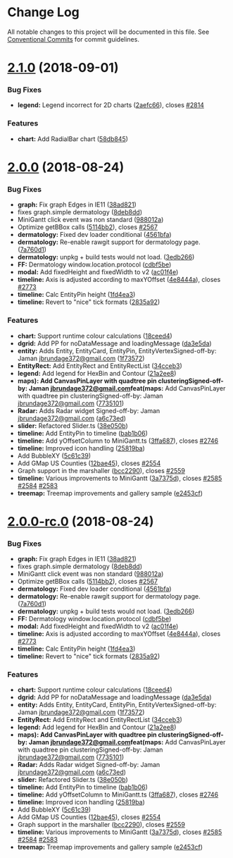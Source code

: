 # Change Log

All notable changes to this project will be documented in this file.
See [Conventional Commits](https://conventionalcommits.org) for commit guidelines.

<a name="2.1.0"></a>
# [2.1.0](https://github.com/GordonSmith/Visualization/compare/@hpcc-js/demo-dermatology@2.0.0...@hpcc-js/demo-dermatology@2.1.0) (2018-09-01)


### Bug Fixes

* **legend:**  Legend incorrect for 2D charts ([2aefc66](https://github.com/GordonSmith/Visualization/commit/2aefc66)), closes [#2814](https://github.com/GordonSmith/Visualization/issues/2814)


### Features

* **chart:** Add RadialBar chart ([58db845](https://github.com/GordonSmith/Visualization/commit/58db845))





<a name="2.0.0"></a>
# [2.0.0](https://github.com/GordonSmith/Visualization/compare/@hpcc-js/demo-dermatology@0.0.63...@hpcc-js/demo-dermatology@2.0.0) (2018-08-24)


### Bug Fixes

* **graph:** Fix graph Edges in IE11 ([38ad821](https://github.com/GordonSmith/Visualization/commit/38ad821))
* fixes graph.simple dermatology ([8deb8dd](https://github.com/GordonSmith/Visualization/commit/8deb8dd))
* MiniGantt click event was non standard ([988012a](https://github.com/GordonSmith/Visualization/commit/988012a))
* Optimize getBBox calls ([5114bb2](https://github.com/GordonSmith/Visualization/commit/5114bb2)), closes [#2567](https://github.com/GordonSmith/Visualization/issues/2567)
* **dermatology:** Fixed dev loader conditional ([4561bfa](https://github.com/GordonSmith/Visualization/commit/4561bfa))
* **dermatology:** Re-enable rawgit support for dermatology page. ([7a760d1](https://github.com/GordonSmith/Visualization/commit/7a760d1))
* **dermatology:** unpkg + build tests would not load. ([3edb266](https://github.com/GordonSmith/Visualization/commit/3edb266))
* **FF:** Dermatology window.location.protocol ([cdbf5be](https://github.com/GordonSmith/Visualization/commit/cdbf5be))
* **modal:** Add fixedHeight and fixedWidth to v2 ([ac01f4e](https://github.com/GordonSmith/Visualization/commit/ac01f4e))
* **timeline:** Axis is adjusted according to maxYOffset ([4e8444a](https://github.com/GordonSmith/Visualization/commit/4e8444a)), closes [#2773](https://github.com/GordonSmith/Visualization/issues/2773)
* **timeline:** Calc EntityPin height ([1fd4ea3](https://github.com/GordonSmith/Visualization/commit/1fd4ea3))
* **timeline:** Revert to "nice" tick formats ([2835a92](https://github.com/GordonSmith/Visualization/commit/2835a92))


### Features

* **chart:** Support runtime colour calculations ([18ceed4](https://github.com/GordonSmith/Visualization/commit/18ceed4))
* **dgrid:** Add PP for noDataMessage and loadingMessage ([da3e5da](https://github.com/GordonSmith/Visualization/commit/da3e5da))
* **entity:** Adds Entity, EntityCard, EntityPin, EntityVertexSigned-off-by: Jaman <jbrundage372@gmail.com> ([1f73572](https://github.com/GordonSmith/Visualization/commit/1f73572))
* **EntityRect:** Add EntityRect and EntityRectList ([34cceb3](https://github.com/GordonSmith/Visualization/commit/34cceb3))
* **legend:** Add legend for HexBin and Contour ([21a2ee8](https://github.com/GordonSmith/Visualization/commit/21a2ee8))
* **maps): Add CanvasPinLayer with quadtree pin clusteringSigned-off-by: Jaman <jbrundage372@gmail.com>feat(maps:** Add CanvasPinLayer with quadtree pin clusteringSigned-off-by: Jaman <jbrundage372@gmail.com> ([7735101](https://github.com/GordonSmith/Visualization/commit/7735101))
* **Radar:** Adds Radar widget Signed-off-by: Jaman <jbrundage372@gmail.com> ([a6c73ed](https://github.com/GordonSmith/Visualization/commit/a6c73ed))
* **slider:** Refactored Slider.ts ([38e050b](https://github.com/GordonSmith/Visualization/commit/38e050b))
* **timeline:** Add EntityPin to timeline ([bab1b06](https://github.com/GordonSmith/Visualization/commit/bab1b06))
* **timeline:** Add yOffsetColumn to MiniGantt.ts ([3ffa687](https://github.com/GordonSmith/Visualization/commit/3ffa687)), closes [#2746](https://github.com/GordonSmith/Visualization/issues/2746)
* **timeline:** Improved icon handling ([25819ba](https://github.com/GordonSmith/Visualization/commit/25819ba))
* Add BubbleXY ([5c61c39](https://github.com/GordonSmith/Visualization/commit/5c61c39))
* Add GMap US Counties ([12bae45](https://github.com/GordonSmith/Visualization/commit/12bae45)), closes [#2554](https://github.com/GordonSmith/Visualization/issues/2554)
* Graph support in the marshaller ([bcc2290](https://github.com/GordonSmith/Visualization/commit/bcc2290)), closes [#2559](https://github.com/GordonSmith/Visualization/issues/2559)
* **timeline:** Various improvements to MiniGantt ([3a7375d](https://github.com/GordonSmith/Visualization/commit/3a7375d)), closes [#2585](https://github.com/GordonSmith/Visualization/issues/2585) [#2584](https://github.com/GordonSmith/Visualization/issues/2584) [#2583](https://github.com/GordonSmith/Visualization/issues/2583)
* **treemap:** Treemap improvements and gallery sample ([e2453cf](https://github.com/GordonSmith/Visualization/commit/e2453cf))





<a name="2.0.0-rc.0"></a>
# [2.0.0-rc.0](https://github.com/GordonSmith/Visualization/compare/@hpcc-js/demo-dermatology@0.0.63...@hpcc-js/demo-dermatology@2.0.0-rc.0) (2018-08-24)


### Bug Fixes

* **graph:** Fix graph Edges in IE11 ([38ad821](https://github.com/GordonSmith/Visualization/commit/38ad821))
* fixes graph.simple dermatology ([8deb8dd](https://github.com/GordonSmith/Visualization/commit/8deb8dd))
* MiniGantt click event was non standard ([988012a](https://github.com/GordonSmith/Visualization/commit/988012a))
* Optimize getBBox calls ([5114bb2](https://github.com/GordonSmith/Visualization/commit/5114bb2)), closes [#2567](https://github.com/GordonSmith/Visualization/issues/2567)
* **dermatology:** Fixed dev loader conditional ([4561bfa](https://github.com/GordonSmith/Visualization/commit/4561bfa))
* **dermatology:** Re-enable rawgit support for dermatology page. ([7a760d1](https://github.com/GordonSmith/Visualization/commit/7a760d1))
* **dermatology:** unpkg + build tests would not load. ([3edb266](https://github.com/GordonSmith/Visualization/commit/3edb266))
* **FF:** Dermatology window.location.protocol ([cdbf5be](https://github.com/GordonSmith/Visualization/commit/cdbf5be))
* **modal:** Add fixedHeight and fixedWidth to v2 ([ac01f4e](https://github.com/GordonSmith/Visualization/commit/ac01f4e))
* **timeline:** Axis is adjusted according to maxYOffset ([4e8444a](https://github.com/GordonSmith/Visualization/commit/4e8444a)), closes [#2773](https://github.com/GordonSmith/Visualization/issues/2773)
* **timeline:** Calc EntityPin height ([1fd4ea3](https://github.com/GordonSmith/Visualization/commit/1fd4ea3))
* **timeline:** Revert to "nice" tick formats ([2835a92](https://github.com/GordonSmith/Visualization/commit/2835a92))


### Features

* **chart:** Support runtime colour calculations ([18ceed4](https://github.com/GordonSmith/Visualization/commit/18ceed4))
* **dgrid:** Add PP for noDataMessage and loadingMessage ([da3e5da](https://github.com/GordonSmith/Visualization/commit/da3e5da))
* **entity:** Adds Entity, EntityCard, EntityPin, EntityVertexSigned-off-by: Jaman <jbrundage372@gmail.com> ([1f73572](https://github.com/GordonSmith/Visualization/commit/1f73572))
* **EntityRect:** Add EntityRect and EntityRectList ([34cceb3](https://github.com/GordonSmith/Visualization/commit/34cceb3))
* **legend:** Add legend for HexBin and Contour ([21a2ee8](https://github.com/GordonSmith/Visualization/commit/21a2ee8))
* **maps): Add CanvasPinLayer with quadtree pin clusteringSigned-off-by: Jaman <jbrundage372@gmail.com>feat(maps:** Add CanvasPinLayer with quadtree pin clusteringSigned-off-by: Jaman <jbrundage372@gmail.com> ([7735101](https://github.com/GordonSmith/Visualization/commit/7735101))
* **Radar:** Adds Radar widget Signed-off-by: Jaman <jbrundage372@gmail.com> ([a6c73ed](https://github.com/GordonSmith/Visualization/commit/a6c73ed))
* **slider:** Refactored Slider.ts ([38e050b](https://github.com/GordonSmith/Visualization/commit/38e050b))
* **timeline:** Add EntityPin to timeline ([bab1b06](https://github.com/GordonSmith/Visualization/commit/bab1b06))
* **timeline:** Add yOffsetColumn to MiniGantt.ts ([3ffa687](https://github.com/GordonSmith/Visualization/commit/3ffa687)), closes [#2746](https://github.com/GordonSmith/Visualization/issues/2746)
* **timeline:** Improved icon handling ([25819ba](https://github.com/GordonSmith/Visualization/commit/25819ba))
* Add BubbleXY ([5c61c39](https://github.com/GordonSmith/Visualization/commit/5c61c39))
* Add GMap US Counties ([12bae45](https://github.com/GordonSmith/Visualization/commit/12bae45)), closes [#2554](https://github.com/GordonSmith/Visualization/issues/2554)
* Graph support in the marshaller ([bcc2290](https://github.com/GordonSmith/Visualization/commit/bcc2290)), closes [#2559](https://github.com/GordonSmith/Visualization/issues/2559)
* **timeline:** Various improvements to MiniGantt ([3a7375d](https://github.com/GordonSmith/Visualization/commit/3a7375d)), closes [#2585](https://github.com/GordonSmith/Visualization/issues/2585) [#2584](https://github.com/GordonSmith/Visualization/issues/2584) [#2583](https://github.com/GordonSmith/Visualization/issues/2583)
* **treemap:** Treemap improvements and gallery sample ([e2453cf](https://github.com/GordonSmith/Visualization/commit/e2453cf))
